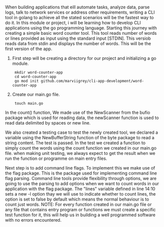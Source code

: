 When building applications that eill automate tasks, analyze data, parse logs, talk to network services or address other 
requirements, writing a CLI tool in golang to achieve all the stated scenarios will be the fastest way to do it. In this
module or project, i will be learning how to develop CLI applications using the go programming language. Starting this 
journey with creating a simple basic word counter tool. This tool reads number of words or lines provided as input using 
the standard input [STDIN]. This versiob reads data from stdin and displays the number of words. This will be the  first 
version of the app.

1. First step will be creating a directory for our project and initializing a go module.

        mkdir word-counter-app
        cd word-counter-app
        go mod init github.com/marviigrey/cli-app-development/word-counter-app

2. Create our main.go file.

        touch main.go


In the count() function, We made use of the NewScanner from the bufio package which is used for reading data, the newScanner function is used to read data delimited by spaces or new line. 

We also created a testing case to test the newly created tool, we declared a variable using the NewBufferString function of the byte package to read a string content.
The test is passed. In the test we created a function to simply count the words using the count function we created in our main.go file. when making unit testing, we always expect to get the result when we run the function or programme on main entry files.


Next step is to add command line flags.
To implement this we make use of the flag package. This is the package used for implementing command line flag parsing. Command line tools provide flexibility through options, we are going to use the parsing to add options when we want to count words in our application with the flag package.
The "lines" variable defined in line 14:10 sets a new -l option thay we will use to indicate whether to count lines, the option is set to false by default which means the normal behaviour is to count just words. 
NOTE: For every function created in our main.go file or any file that contains entry program or functions we must create a specific test function for it, this will help us in building a well programmed software with no errors encountered.

